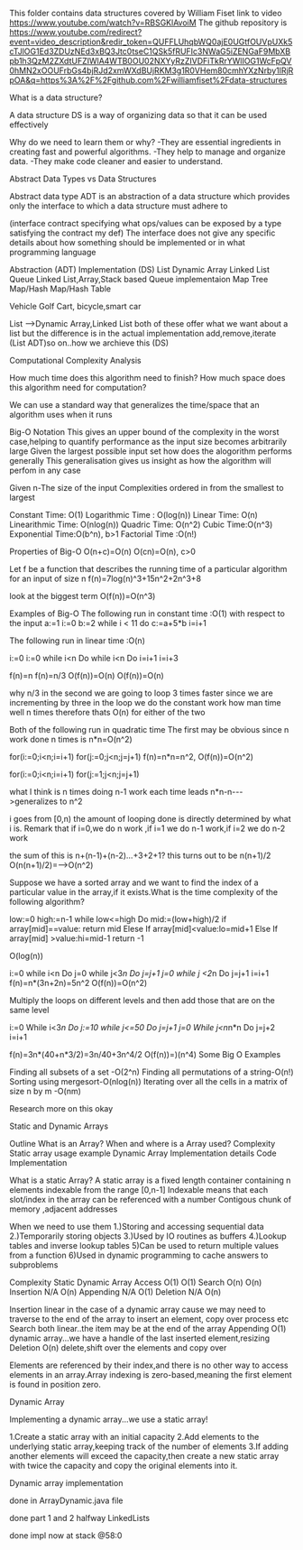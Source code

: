 This folder contains data structures covered by William Fiset link to video https://www.youtube.com/watch?v=RBSGKlAvoiM
The github repository is https://www.youtube.com/redirect?event=video_description&redir_token=QUFFLUhqbWQ0ajE0UGtfOUVpUXk5cTJlOG1Ed3ZDUzNEd3xBQ3Jtc0tseC1QSk5fRUFIc3NWaG5iZENGaF9MbXBpb1h3QzM2ZXdtUFZIWlA4WTB0OU02NXYyRzZIVDFiTkRrYWlIOG1WcFpQV0hMN2xOOUFrbGs4bjRJd2xmWXdBUjRKM3g1R0VHem80cmhYXzNrby1lRjRpOA&q=https%3A%2F%2Fgithub.com%2Fwilliamfiset%2Fdata-structures


What is a data structure?

A data structure DS is a way of organizing data so that it can be used effectively

Why do we need to learn them or why?
-They are essential ingredients in creating fast and powerful algorithms.
-They help to manage and organize data.
-They make code cleaner and easier to understand. 

Abstract Data Types vs Data Structures

Abstract data type ADT is an abstraction of a data structure which provides only the interface to which a data structure must adhere to

(interface contract specifying what ops/values can be exposed by a type satisfying the contract my def)
The interface does not give any specific details about how something should be implemented or in what programming language

Abstraction (ADT)    Implementation (DS)
List                          Dynamic Array Linked List
Queue                Linked List,Array,Stack based Queue implementaion
Map   Tree Map/Hash Map/Hash Table

Vehicle  Golf Cart, bicycle,smart car

List -->Dynamic Array,Linked List both of these offer what we want about a list but the difference is in the actual implementation
add,remove,iterate (List ADT)so on..how we archieve  this (DS)

Computational Complexity Analysis

How much time does this algorithm need to finish?
How much space does this algorithm need for computation?

We can use a standard way that generalizes the time/space that an algorithm uses when it runs

Big-O Notation
This gives an upper bound of the complexity in the worst case,helping to quantify performance as the input size becomes arbitrarily large
Given the largest possible input set how does the alogorithm performs generally
This generalisation gives us insight as how the algorithm will perfom in any case

Given n-The size of the input Complexities ordered in from the smallest to largest

Constant Time: O(1)
Logarithmic Time : O(log(n))
Linear Time: O(n)
Linearithmic Time: O(nlog(n))
Quadric Time: O(n^2)
Cubic Time:O(n^3)
Exponential Time:O(b^n), b>1
Factorial Time :O(n!)

Properties of Big-O
O(n+c)=O(n)
O(cn)=O(n),  c>0

Let f be a function that describes the running time of a particular algorithm for an input of size n
f(n)=7log(n)^3+15n^2+2n^3+8

look at the biggest term
O(f(n))=O(n^3)

Examples of Big-O
The following run in constant time :O(1)
with respect to the input
a:=1                   i:=0
b:=2                   while i < 11 do
c:=a+5*b             i=i+1

The following run in linear time :O(n)

i:=0                                   i:=0
while i<n Do                     while i<n Do
     i=i+1                                   i=i+3

f(n)=n                               f(n)=n/3
O(f(n))=O(n)                     O(f(n))=O(n)

why n/3 in the second we are going to loop 3 times faster since we are incrementing by three in the loop
we do the constant work how man time  well n times therefore thats O(n) for either of the two

Both of the following run in quadratic time
The first may be obvious since n work done n times is n*n=O(n^2)

for(i:=0;i<n;i=i+1)
    for(j:=0;j<n;j=j+1)
   f(n)=n*n=n^2, O(f(n))=O(n^2)

for(i:=0;i<n;i=i+1)
    for(j:=1;j<n;j=j+1)

what l think is n times doing n-1 work each time leads n*n-n--->generalizes to n^2

i goes from [0,n) the amount of looping done is directly determined by what i is.
Remark that if i=0,we do n work ,if i=1 we do n-1 work,if i=2 we do n-2 work

the sum of this is n+(n-1)+(n-2)...+3+2+1?
this turns out to be n(n+1)/2 
O(n(n+1)/2)=-->O(n^2) 

Suppose we have a sorted array and we want to find the index of a particular value in the array,if it exists.What is the time complexity of the following algorithm?

low:=0
high:=n-1
while low<=high Do
       mid:=(low+high)/2
       if array[mid]==value: return mid
       Elese If array[mid]<value:lo=mid+1
       Else If array[mid] >value:hi=mid-1
 return -1

O(log(n)) 

i:=0
while i<n Do
      j=0
      while j<3*n Do
             j=j+1
      j=0
      while j <2*n Do
             j=j+1
      i=i+1
f(n)=n*(3n+2n)=5n^2
O(f(n))=O(n^2)

Multiply the loops on different levels and then add those that are on the same level

i:=0
While i<3*n Do
     j:=10
     while j<=50 Do
            j=j+1
      j=0
     While j<n*n*n Do
            j=j+2
      i=i+1

f(n)=3n*(40+n*3/2)=3n/40+3n^4/2
O(f(n))=)(n^4)
Some Big O Examples

Finding all subsets of a set -O(2^n)
Finding all permutations of a string-O(n!)
Sorting using mergesort-O(nlog(n))
Iterating over all the cells in a matrix of size n by m -O(nm)

Research more on this okay

Static and Dynamic Arrays

Outline
What is an Array?
When and where is a Array used?
Complexity
Static array usage example
Dynamic Array Implementation details 
Code Implementation


What is a static Array?
A static array is a fixed length container containing n elements indexable from the range [0,n-1]
Indexable means that each slot/index in the array can be referenced with a number
Contigous chunk of memory ,adjacent addresses

When we need to use them
1.)Storing and accessing sequential data
2.)Temporarily storing objects
3.)Used by IO routines as buffers
4.)Lookup tables and inverse lookup tables
5)Can be used to return multiple values from a function
6)Used in dynamic programming to cache answers to subproblems

Complexity
                 Static          Dynamic Array
Access       O(1)          O(1)
Search       O(n)          O(n)
Insertion     N/A        O(n)
Appending  N/A        O(1)
Deletion      N/A        O(n)


 Insertion linear in the case of a dynamic array cause we may need to traverse to the end of the array to insert an element,
copy over process etc
Search both linear..the item may be at the end of the array
Appending O(1) dynamic array...we have a handle of the last inserted element,resizing 
Deletion O(n) delete,shift over the elements and copy over

Elements are referenced by their index,and there is no other way to access elements in an array.Array indexing is zero-based,meaning the first element is found in position zero.

Dynamic Array

Implementing a dynamic array...we use a static array!

1.Create a static array with an initial capacity
2.Add elements to the underlying static array,keeping track of the number of elements
3.If adding another elements will exceed the capacity,then create a new static array with twice the capacity and copy the original elements into it.


Dynamic array implementation

done in ArrayDynamic.java file

done part 1 and 2 halfway LinkedLists

done impl
now at stack
@58:0

